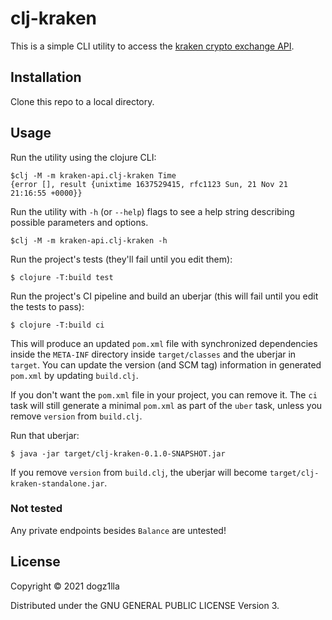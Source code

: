 # clj-kraken

This is a simple CLI utility to access the 
[kraken crypto exchange API](https://docs.kraken.com/rest/).

## Installation

Clone this repo to a local directory.

## Usage

Run the utility using the clojure CLI:

    $clj -M -m kraken-api.clj-kraken Time
    {error [], result {unixtime 1637529415, rfc1123 Sun, 21 Nov 21 21:16:55 +0000}}

Run the utility with `-h` (or `--help`) flags to see a help string describing 
possible parameters and options.

    $clj -M -m kraken-api.clj-kraken -h

Run the project's tests (they'll fail until you edit them):

    $ clojure -T:build test

Run the project's CI pipeline and build an uberjar (this will fail until you edit the tests to pass):

    $ clojure -T:build ci

This will produce an updated `pom.xml` file with synchronized dependencies inside the `META-INF`
directory inside `target/classes` and the uberjar in `target`. You can update the version (and SCM tag)
information in generated `pom.xml` by updating `build.clj`.

If you don't want the `pom.xml` file in your project, you can remove it. The `ci` task will
still generate a minimal `pom.xml` as part of the `uber` task, unless you remove `version`
from `build.clj`.

Run that uberjar:

    $ java -jar target/clj-kraken-0.1.0-SNAPSHOT.jar

If you remove `version` from `build.clj`, the uberjar will become `target/clj-kraken-standalone.jar`.

### Not tested

Any private endpoints besides `Balance` are untested!

## License

Copyright © 2021 dogz1lla

Distributed under the GNU GENERAL PUBLIC LICENSE Version 3.
